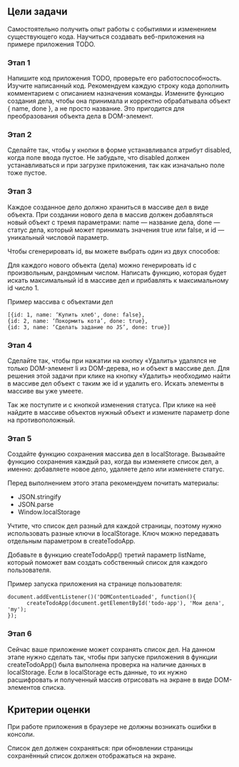 ## Цели задачи
Самостоятельно получить опыт работы с событиями и изменением существующего кода.
Научиться создавать веб-приложения на примере приложения TODO.

### Этап 1
Напишите код приложения TODO, проверьте его работоспособность.
Изучите написанный код. Рекомендуем каждую строку кода дополнить комментарием с описанием назначения команды.
Измените функцию создания дела, чтобы она принимала и корректно обрабатывала объект { name, done }, а не просто название. Это пригодится для преобразования объекта дела в DOM-элемент. 

### Этап 2
Сделайте так, чтобы у кнопки в форме устанавливался атрибут disabled, когда поле ввода пустое. Не забудьте, что disabled должен устанавливаться и при загрузке приложения, так как изначально поле тоже пустое. 

### Этап 3
Каждое созданное дело должно храниться в массиве дел в виде объекта. При создании нового дела в массив должен добавляться новый объект с тремя параметрами: name — название дела, done — статус дела, который может принимать значения true или false, и id — уникальный числовой параметр.

Чтобы сгенерировать id, вы можете выбрать один из двух способов:

Для каждого нового объекта (дела) можно генерировать id с произвольным, рандомным числом.
Написать функцию, которая будет искать максимальный id в массиве дел и прибавлять к максимальному id число 1.

Пример массива с объектами дел

    [{id: 1, name: ‘Купить хлеб', done: false},
    {id: 2, name: ‘Покормить кота’, done: true},
    {id: 3, name: ‘Сделать задание по JS’, done: true}]

### Этап 4
Сделайте так, чтобы при нажатии на кнопку «Удалить» удалялся не только DOM-элемент li из DOM-дерева, но и объект в массиве дел. Для решения этой задачи при клике на кнопку «Удалить» необходимо найти в массиве дел объект с таким же id и удалить его. Искать элементы в массиве вы уже умеете.

Так же поступите и с кнопкой изменения статуса. При клике на неё найдите в массиве объектов нужный объект и измените параметр done на противоположный.

### Этап 5
Создайте функцию сохранения массива дел в localStorage. Вызывайте функцию сохранения каждый раз, когда вы изменяете список дел, а именно: добавляете новое дело, удаляете дело или изменяете статус.

Перед выполнением этого этапа рекомендуем почитать материалы:

- JSON.stringify 
- JSON.parse 
- Window.localStorage

Учтите, что список дел разный для каждой страницы, поэтому нужно использовать разные ключи в localStorage. Ключ можно передавать отдельным параметром в createTodoApp.

Добавьте в функцию createTodoApp() третий параметр listName, который поможет вам создать собственный список для каждого пользователя.

Пример запуска приложения на странице пользователя:

    document.addEventListener()('DOMContentLoaded', function(){
          createTodoApp(document.getElementById('todo-app'), 'Мои дела', 'my');
    });


### Этап 6
Сейчас ваше приложение может сохранять список дел. На данном этапе нужно сделать так, чтобы при запуске приложения в функции createTodoApp() была выполнена проверка на наличие данных в localStorage. Если в localStorage есть данные, то их нужно расшифровать и полученный массив отрисовать на экране в виде DOM-элементов списка.

## Критерии оценки
При работе приложения в браузере не должны возникать ошибки в консоли.

Список дел должен сохраняться: при обновлении страницы сохранённый список должен отображаться на экране.